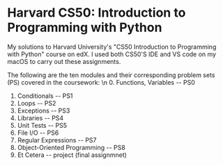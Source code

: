 # Harvard CS50: Introduction to Programming with Python
My solutions to Harvard University's "CS50 Introduction to Programming with Python" course on edX. I used both CS50'S IDE and VS code on my macOS to carry out these assignments.

The following are the ten modules and their corresponding problem sets (PS) covered in the coursework: \n
0. Functions, Variables        -- PS0
1. Conditionals                -- PS1
2. Loops                       -- PS2
3. Exceptions                  -- PS3
4. Libraries                   -- PS4
5. Unit Tests                  -- PS5
6. File I/O                    -- PS6
7. Regular Expressions         -- PS7
8. Object-Oriented Programming -- PS8
9. Et Cetera                   -- project (final assignmnet)

